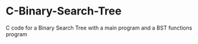 # C-Binary-Search-Tree
C code for a Binary Search Tree with a main program and a BST functions program

